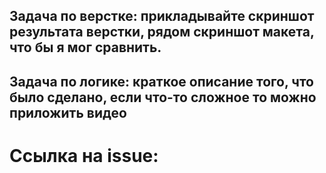## Задача по верстке: прикладывайте скриншот результата верстки, рядом скриншот макета, что бы я мог сравнить.

## Задача по логике: краткое описание того, что было сделано, если что-то сложное то можно приложить видео

# Ссылка на issue:
